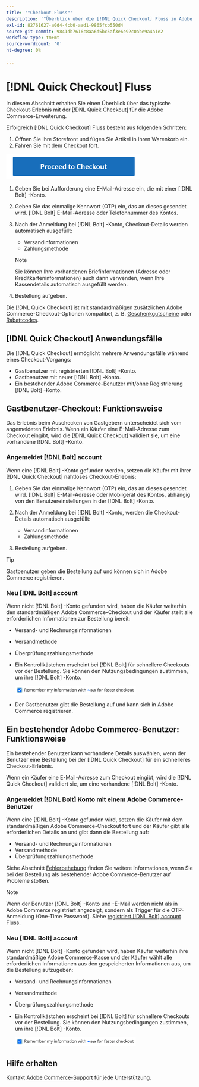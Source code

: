 ```yaml
---
title: '"Checkout-Fluss"'
description: '"Überblick über die [!DNL Quick Checkout] Fluss in Adobe Commerce."'
exl-id: 82761627-a0d4-4cb0-aad1-9865fcb550d4
source-git-commit: 9841db7616c8aa6d5bc5af3e6e92c0abe9a4a1e2
workflow-type: tm+mt
source-wordcount: '0'
ht-degree: 0%

---
```


# [!DNL Quick Checkout] Fluss

In diesem Abschnitt erhalten Sie einen Überblick über das typische Checkout-Erlebnis mit der [!DNL Quick Checkout] für die Adobe Commerce-Erweiterung.

Erfolgreich [!DNL Quick Checkout] Fluss besteht aus folgenden Schritten:

1. Öffnen Sie Ihre Storefront und fügen Sie Artikel in Ihren Warenkorb ein.
1. Fahren Sie mit dem Checkout fort.

![Checkout](assets/proceed-checkout.png)

1. Geben Sie bei Aufforderung eine E-Mail-Adresse ein, die mit einer [!DNL Bolt] -Konto.
1. Geben Sie das einmalige Kennwort (OTP) ein, das an dieses gesendet wird. [!DNL Bolt] E-Mail-Adresse oder Telefonnummer des Kontos.
1. Nach der Anmeldung bei [!DNL Bolt] -Konto, Checkout-Details werden automatisch ausgefüllt:

   - Versandinformationen
   - Zahlungsmethode

   >[!NOTE]
   >
   > Sie können Ihre vorhandenen Briefinformationen (Adresse oder Kreditkarteninformationen) auch dann verwenden, wenn Ihre Kassendetails automatisch ausgefüllt werden.

1. Bestellung aufgeben.

Die [!DNL Quick Checkout] ist mit standardmäßigen zusätzlichen Adobe Commerce-Checkout-Optionen kompatibel, z. B. [Geschenkgutscheine](https://docs.magento.com/user-guide/catalog/product-gift-card.html) oder [Rabattcodes](https://docs.magento.com/user-guide/marketing/price-rules-cart-coupon.html).

## [!DNL Quick Checkout] Anwendungsfälle

Die [!DNL Quick Checkout] ermöglicht mehrere Anwendungsfälle während eines Checkout-Vorgangs:

- Gastbenutzer mit registrierten [!DNL Bolt] -Konto.
- Gastbenutzer mit neuer [!DNL Bolt] -Konto.
- Ein bestehender Adobe Commerce-Benutzer mit/ohne Registrierung [!DNL Bolt] -Konto.

## Gastbenutzer-Checkout: Funktionsweise

Das Erlebnis beim Auschecken von Gastgebern unterscheidet sich vom angemeldeten Erlebnis. Wenn ein Käufer eine E-Mail-Adresse zum Checkout eingibt, wird die [!DNL Quick Checkout] validiert sie, um eine vorhandene [!DNL Bolt] -Konto.

### Angemeldet [!DNL Bolt] account

Wenn eine [!DNL Bolt] -Konto gefunden werden, setzen die Käufer mit ihrer [!DNL Quick Checkout] nahtloses Checkout-Erlebnis:

1. Geben Sie das einmalige Kennwort (OTP) ein, das an dieses gesendet wird. [!DNL Bolt] E-Mail-Adresse oder Mobilgerät des Kontos, abhängig von den Benutzereinstellungen in der [!DNL Bolt] -Konto.
1. Nach der Anmeldung bei [!DNL Bolt] -Konto, werden die Checkout-Details automatisch ausgefüllt:

   - Versandinformationen
   - Zahlungsmethode

1. Bestellung aufgeben.

>[!TIP]
>
> Gastbenutzer geben die Bestellung auf und können sich in Adobe Commerce registrieren.

### Neu [!DNL Bolt] account

Wenn nicht [!DNL Bolt] -Konto gefunden wird, haben die Käufer weiterhin den standardmäßigen Adobe Commerce-Checkout und der Käufer stellt alle erforderlichen Informationen zur Bestellung bereit:

- Versand- und Rechnungsinformationen
- Versandmethode
- Überprüfungszahlungsmethode
- Ein Kontrollkästchen erscheint bei [!DNL Bolt] für schnellere Checkouts vor der Bestellung. Sie können den Nutzungsbedingungen zustimmen, um ihre [!DNL Bolt] -Konto.

   ![Angaben [!DNL Bolt]](assets/checked-bolt.png)

- Der Gastbenutzer gibt die Bestellung auf und kann sich in Adobe Commerce registrieren.

## Ein bestehender Adobe Commerce-Benutzer: Funktionsweise

Ein bestehender Benutzer kann vorhandene Details auswählen, wenn der Benutzer eine Bestellung bei der [!DNL Quick Checkout] für ein schnelleres Checkout-Erlebnis.

Wenn ein Käufer eine E-Mail-Adresse zum Checkout eingibt, wird die [!DNL Quick Checkout] validiert sie, um eine vorhandene [!DNL Bolt] -Konto.

### Angemeldet [!DNL Bolt] Konto mit einem Adobe Commerce-Benutzer

Wenn eine [!DNL Bolt] -Konto gefunden wird, setzen die Käufer mit dem standardmäßigen Adobe Commerce-Checkout fort und der Käufer gibt alle erforderlichen Details an und gibt dann die Bestellung auf:

- Versand- und Rechnungsinformationen
- Versandmethode
- Überprüfungszahlungsmethode

Siehe Abschnitt [Fehlerbehebung](../quick-checkout/troubleshooting.md) finden Sie weitere Informationen, wenn Sie bei der Bestellung als bestehender Adobe Commerce-Benutzer auf Probleme stoßen.

>[!NOTE]
>
> Wenn der Benutzer [!DNL Bolt] -Konto und -E-Mail werden nicht als in Adobe Commerce registriert angezeigt, sondern als Trigger für die OTP-Anmeldung (One-Time Password). Siehe [registriert [!DNL Bolt] account](#registered-bolt-account) Fluss.

### Neu [!DNL Bolt] account

Wenn nicht [!DNL Bolt] -Konto gefunden wird, haben Käufer weiterhin ihre standardmäßige Adobe Commerce-Kasse und der Käufer wählt alle erforderlichen Informationen aus den gespeicherten Informationen aus, um die Bestellung aufzugeben:

- Versand- und Rechnungsinformationen
- Versandmethode
- Überprüfungszahlungsmethode
- Ein Kontrollkästchen erscheint bei [!DNL Bolt] für schnellere Checkouts vor der Bestellung. Sie können den Nutzungsbedingungen zustimmen, um ihre [!DNL Bolt] -Konto.

   ![Angaben [!DNL Bolt]](assets/checked-bolt.png)

## Hilfe erhalten

Kontakt [Adobe Commerce-Support](mailto:quick-checkout-support@adobe.com) für jede Unterstützung.
